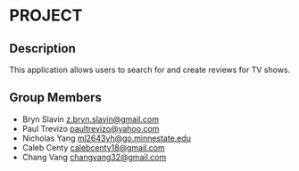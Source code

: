 # PROJECT

## Description

This application allows users to search for and create reviews for TV shows.

## Group Members

- Bryn Slavin <z.bryn.slavin@gmail.com>
- Paul Trevizo <paultrevizo@yahoo.com>
- Nicholas Yang <ml2643yh@go.minnestate.edu>
- Caleb Centy <calebcenty18@gmail.com>
- Chang Vang <changvang32@gmail.com>
